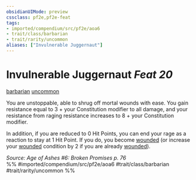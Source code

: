 ```yaml
---
obsidianUIMode: preview
cssclass: pf2e,pf2e-feat
tags:
- imported/compendium/src/pf2e/aoa6
- trait/class/barbarian
- trait/rarity/uncommon
aliases: ["Invulnerable Juggernaut"]
---
```

# Invulnerable Juggernaut  *Feat 20*  
[barbarian](rules/traits/barbarian.md)  [uncommon](uncommon.md)  


You are unstoppable, able to shrug off mortal wounds with ease. You gain resistance equal to 3 + your Constitution modifier to all damage, and your resistance from raging resistance increases to 8 + your Constitution modifier.

In addition, if you are reduced to 0 Hit Points, you can end your rage as a reaction to stay at 1 Hit Point. If you do, you become [wounded](conditions.md#Wounded) (or increase your [wounded](conditions.md#Wounded) condition by 2 if you are already [wounded](conditions.md#Wounded)).

*Source: Age of Ashes #6: Broken Promises p. 76*  
%% #imported/compendium/src/pf2e/aoa6 #trait/class/barbarian #trait/rarity/uncommon %%